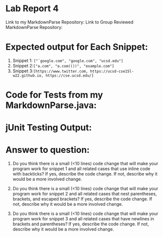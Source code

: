 # Lab Report 4 

Link to my MarkdownParse Repository: 
Link to Group Reviewed MarkdownParse Repository:

# Expected output for Each Snippet:
1. Snippet 1: ``["`google.com", "google.com", "ucsd.edu"]``
2. Snippet 2:`["a.com", "a.com(())", "example.com"]`
3. Snippet 3:`[https://www.twitter.com, https://ucsd-cse15l-w22.github.io, https://cse.ucsd.edu/]`

# Code for Tests from my MarkdownParse.java:

# jUnit Testing Output:

# Answer to question:
1. Do you think there is a small (<10 lines) code change that will make your program work for snippet 1 and all related cases that use inline code with backticks? If yes, describe the code change. If not, describe why it would be a more involved change.

2. Do you think there is a small (<10 lines) code change that will make your program work for snippet 2 and all related cases that nest parentheses, brackets, and escaped brackets? If yes, describe the code change. If not, describe why it would be a more involved change.

3. Do you think there is a small (<10 lines) code change that will make your program work for snippet 3 and all related cases that have newlines in brackets and parentheses? If yes, describe the code change. If not, describe why it would be a more involved change.